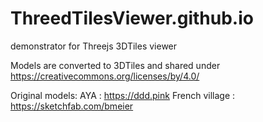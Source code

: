 # ThreedTilesViewer.github.io
demonstrator for Threejs 3DTiles viewer 

Models are converted to 3DTiles and shared under https://creativecommons.org/licenses/by/4.0/

Original models:
AYA : https://ddd.pink 
French village : https://sketchfab.com/bmeier
